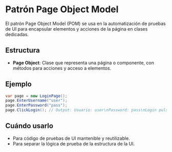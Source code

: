 # Patrón Page Object Model

El patrón Page Object Model (POM) se usa en la automatización de pruebas de UI para encapsular elementos y acciones de la página en clases dedicadas.

## Estructura

- **Page Object**: Clase que representa una página o componente, con métodos para acciones y acceso a elementos.

## Ejemplo

```csharp
var page = new LoginPage();
page.EnterUsername("user");
page.EnterPassword("pass");
page.ClickLogin(); // Output: Usuario: user\nPassword: pass\nLogin pulsado
```

## Cuándo usarlo

- Para código de pruebas de UI mantenible y reutilizable.
- Para separar la lógica de prueba de la estructura de la UI.

